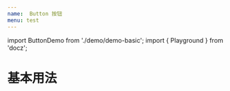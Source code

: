 ```yaml
---
name:  Button 按钮
menu: test
---
```


import ButtonDemo from './demo/demo-basic';
import { Playground } from 'docz';


# 基本用法
<ButtonDemo />